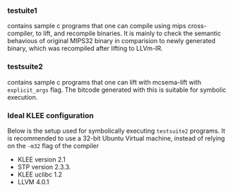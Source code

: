 ### testuite1
contains sample c programs that one can compile using mips cross-compiler, to lift, and recompile binaries. It is mainly to check the semantic behavious of original MIPS32 binary in comparision to newly generated binary, which was recompiled after lifting to LLVm-IR.

### testsuite2
contains sample c programs that one can lift with mcsema-lift with `explicit_args` flag. The bitcode generated with this is suitable for symbolic execution.

### Ideal KLEE configuration
Below is the setup used for symbolically executing `testsuite2` programs. 
It is recommended to use a 32-bit Ubuntu Virtual machine, instead of relying on the `-m32` flag of the compiler

- KLEE version 2.1
- STP version 2.3.3.
- KLEE uclibc 1.2
- LLVM 4.0.1

